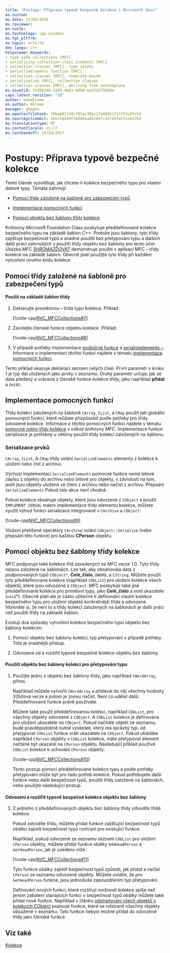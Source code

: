 ```yaml
---
title: "Postupy: Příprava typově bezpečné kolekce | Microsoft Docs"
ms.custom: 
ms.date: 11/04/2016
ms.reviewer: 
ms.suite: 
ms.technology: cpp-windows
ms.tgt_pltfrm: 
ms.topic: article
dev_langs: C++
helpviewer_keywords:
- type-safe collections [MFC]
- serializing collection-class elements [MFC]
- collection classes [MFC], type safety
- SerializeElements function [MFC]
- collection classes [MFC], template-based
- serialization [MFC], collection classes
- collection classes [MFC], deriving from nontemplate
ms.assetid: 7230b2db-4283-4083-b098-eb231bf5b89e
caps.latest.revision: "10"
author: mikeblome
ms.author: mblome
manager: ghogen
ms.openlocfilehash: f8ba8df138cf45ac38ac17a48d5c711f53c8fe5d
ms.sourcegitcommit: ebec1d449f2bd98aa851667c2bfeb7e27ce657b2
ms.translationtype: MT
ms.contentlocale: cs-CZ
ms.lasthandoff: 10/24/2017
---
```

# <a name="how-to-make-a-type-safe-collection"></a>Postupy: Příprava typově bezpečné kolekce
Tento článek vysvětluje, jak chcete-li kolekce bezpečného typu pro vlastní datové typy. Témata zahrnují:  
  
-   [Pomocí třídy založené na šabloně pro zabezpečení typů](#_core_using_template.2d.based_classes_for_type_safety)  
  
-   [Implementace pomocných funkcí](#_core_implementing_helper_functions)  
  
-   [Pomocí objektu bez šablony třídy kolekce](#_core_using_nontemplate_collection_classes)  
  
 Knihovny Microsoft Foundation Class poskytuje předdefinované kolekce bezpečného typu na základě šablon C++. Protože jsou šablony, tyto třídy zajišťuje bezpečnost typů a snadné použití bez přetypování typu a dalších další práci zahrnutých v použití třídy objektu bez šablony pro tento účel. Ukázka MFC [SHROMAŽĎOVAT](../visual-cpp-samples.md) demonstruje použití v aplikaci MFC – třídy kolekce na základě šablon. Obecně platí použijte tyto třídy při každém vytvoření nového kódu kolekce.  
  
##  <a name="_core_using_template.2d.based_classes_for_type_safety"></a>Pomocí třídy založené na šabloně pro zabezpečení typů  
  
#### <a name="to-use-template-based-classes"></a>Použít na základě šablon třídy  
  
1.  Deklarujte proměnnou – třída typu kolekce. Příklad:  
  
     [!code-cpp[NVC_MFCCollections#7](../mfc/codesnippet/cpp/how-to-make-a-type-safe-collection_1.cpp)]  
  
2.  Zavolejte členské funkce objektu kolekce. Příklad:  
  
     [!code-cpp[NVC_MFCCollections#8](../mfc/codesnippet/cpp/how-to-make-a-type-safe-collection_2.cpp)]  
  
3.  V případě potřeby implementace [podpůrné funkce](../mfc/reference/collection-class-helpers.md) a [serializeelements –](../mfc/reference/collection-class-helpers.md#serializeelements). Informace o implementaci těchto funkcí najdete v tématu [implementace pomocných funkcí](#_core_implementing_helper_functions).  
  
 Tento příklad ukazuje deklaraci seznam celých čísel. První parametr v kroku 1 je typ dat uložených jako prvky v seznamu. Druhý parametr určuje, jak se data předaný a vrácená z členské funkce kolekce třídy, jako například **přidat** a `GetAt`.  
  
##  <a name="_core_implementing_helper_functions"></a>Implementace pomocných funkcí  
 Třídy kolekcí založených na šabloně `CArray`, `CList`, a `CMap` použít pět globální pomocných funkcí, které můžete přizpůsobit podle potřeby pro třídy odvozené kolekce. Informace o těchto pomocných funkcí najdete v tématu [pomocné rutiny třídy kolekce](../mfc/reference/collection-class-helpers.md) v *odkaz knihovny MFC*. Implementace funkce serializace je potřebný u většiny použití třídy kolekcí založených na šablonu.  
  
###  <a name="_core_serializing_elements"></a>Serializace prvků  
 `CArray`, `CList`, A `CMap` třídy volání `SerializeElements` elementy z kolekce k uložení nebo číst z archivu.  
  
 Výchozí implementaci `SerializeElements` pomocné funkce nemá bitové zápisu z objekty do archivu nebo bitové pro objekty, v závislosti na tom, jestli jsou objekty uložené ve čtení z archivu nebo načíst z archivu. Přepsání `SerializeElements` Pokud tato akce není vhodná.  
  
 Pokud kolekce obsahuje objekty, které jsou odvozené z `CObject` a použít `IMPLEMENT_SERIAL` makro implementace třídy elementu kolekce, můžete využít výhod funkcí serializace integrované v `CArchive` a `CObject`:  
  
 [!code-cpp[NVC_MFCCollections#9](../mfc/codesnippet/cpp/how-to-make-a-type-safe-collection_3.cpp)]  
  
 Vložení přetížené operátory `CArchive` volání `CObject::Serialize` (nebo přepsání této funkce) pro každou **CPerson** objektu.  
  
##  <a name="_core_using_nontemplate_collection_classes"></a>Pomocí objektu bez šablony třídy kolekce  
 MFC podporuje také kolekce tříd zavedených se MFC verze 1.0. Tyto třídy nejsou založené na šablonách. Lze tak, aby obsahovala data z podporovaných typů `CObject*`, **Celé_číslo**, `DWORD`, a `CString`. Můžete použít tyto předdefinované kolekce (například `CObList`) pro uložení kolekce všech objektů, které jsou odvozené z `CObject`. MFC poskytuje také jiné předdefinované kolekce pro primitivní typy, jako **Celé_číslo** a void ukazatele (`void`*). Obecně platí ale je často užitečné k definování vlastní kolekce bezpečného typu pro uložení objektů konkrétnější třída a odvozené. Všimněte si, že není to s třídy kolekcí založených na šablonách je další práci než použití třídy na základě šablon.  
  
 Existují dva způsoby vytvoření kolekce bezpečného typu objektu bez šablony kolekcím:  
  
1.  Pomocí objektu bez šablony kolekcí, typ přetypování v případě potřeby. Toto je snadnější přístup.  
  
2.  Odvozena od a rozšířit typově bezpečné kolekce objektu bez šablony.  
  
#### <a name="to-use-the-nontemplate-collections-with-type-casting"></a>Použití objektu bez šablony kolekcí pro přetypování typu  
  
1.  Použijte jednu z objektu bez šablony třídy, jako například `CWordArray`, přímo.  
  
     Například můžete vytvořit `CWordArray` a přidávat do něj všechny hodnoty 32bitová verze a potom je znovu načíst. Není co udělat další. Předdefinované funkce právě používáte.  
  
     Můžete také použít předdefinovanou kolekci, například `CObList`, pro všechny objekty odvozené z `CObject`. A `CObList` kolekce je definována pro uložení ukazatele na `CObject`. Pokud načítáte objekt ze seznamu, bude pravděpodobně nutné výsledek, který má správný typ. od přetypovat `CObList` funkce vrátí ukazatele na `CObject`. Pokud ukládáte například `CPerson` objekty v `CObList` kolekce, máte přetypovat element načtené být ukazatel na `CPerson` objektu. Následující příklad používá `CObList` kolekce k uchování `CPerson` objekty:  
  
     [!code-cpp[NVC_MFCCollections#10](../mfc/codesnippet/cpp/how-to-make-a-type-safe-collection_4.cpp)]  
  
     Tento postup pomocí předdefinované kolekce typu a podle potřeby přetypování může být pro řadu potřeb kolekce. Pokud potřebujete další funkce nebo další bezpečnost typů, použití třídy založené na šablonách, nebo použijte následující postup.  
  
#### <a name="to-derive-and-extend-a-nontemplate-type-safe-collection"></a>Odvození a rozšířit typově bezpečné kolekce objektu bez šablony  
  
1.  Z jednoho z předdefinovaných objektu bez šablony třídy odvodíte třídě kolekce.  
  
     Pokud odvodíte třídu, můžete přidat funkce zajišťující bezpečnost typů obálku zajistit bezpečnost typů rozhraní pro existující funkce.  
  
     Například, pokud odvozené ze seznamu seznam `CObList` pro uložení `CPerson` objekty, můžete přidat funkce obálky `AddHeadPerson` a `GetHeadPerson`, jak je uvedeno níže.  
  
     [!code-cpp[NVC_MFCCollections#11](../mfc/codesnippet/cpp/how-to-make-a-type-safe-collection_5.h)]  
  
     Tyto funkce obálky zajistit bezpečnost typů způsob, jak přidat a načíst `CPerson` ze seznamu odvozené objekty. Můžete uvidíte, že pro `GetHeadPerson` funkce, jsou jednoduše zapouzdřením typ přetypování.  
  
     Definování nových funkcí, které rozšiřují možnosti kolekce spíše než jenom zabalení stávajících funkcí v bezpečnost typů obálky můžete také přidat nové funkce. Například v článku [odstraňování všech objektů v kolekcích CObject](../mfc/deleting-all-objects-in-a-cobject-collection.md) popisuje funkce, která se odstranit všechny objekty obsažené v seznamu. Tato funkce nebylo možné přidat do odvozené třídy jako členské funkce.  
  
## <a name="see-also"></a>Viz také  
 [Kolekce](../mfc/collections.md)

